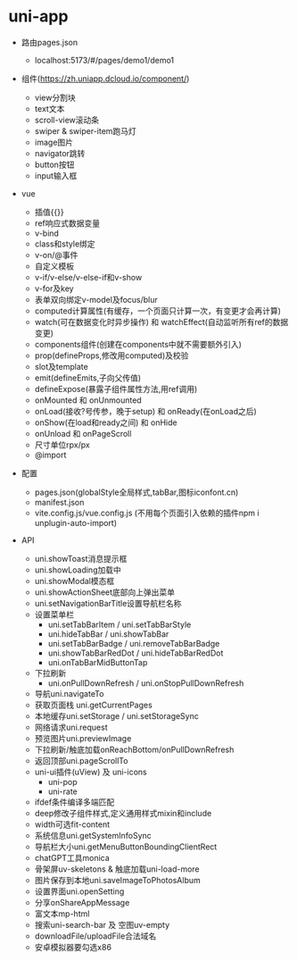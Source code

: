 # uni-app
- 路由pages.json
	- localhost:5173/#/pages/demo1/demo1

- 组件(https://zh.uniapp.dcloud.io/component/)
	- view分割块
	- text文本
	- scroll-view滚动条
	- swiper & swiper-item跑马灯
	- image图片
	- navigator跳转
	- button按钮
	- input输入框

- vue
	- 插值{{}}
	- ref响应式数据变量
	- v-bind
	- class和style绑定
	- v-on/@事件
	- 自定义模板
	- v-if/v-else/v-else-if和v-show
	- v-for及key
	- 表单双向绑定v-model及focus/blur
	- computed计算属性(有缓存，一个页面只计算一次，有变更才会再计算)
	- watch(可在数据变化时异步操作) 和 watchEffect(自动监听所有ref的数据变更)
	- components组件(创建在components中就不需要额外引入)
	- prop(defineProps,修改用computed)及校验
	- slot及template
	- emit(defineEmits,子向父传值)
	- defineExpose(暴露子组件属性方法,用ref调用)
	- onMounted 和 onUnmounted
	- onLoad(接收?号传参，晚于setup) 和 onReady(在onLoad之后)
	- onShow(在load和ready之间) 和 onHide
	- onUnload 和 onPageScroll
	- 尺寸单位rpx/px
	- @import

- 配置
	- pages.json(globalStyle全局样式,tabBar,图标iconfont.cn)
	- manifest.json
	- vite.config.js/vue.config.js (不用每个页面引入依赖的插件npm i unplugin-auto-import)

- API
	- uni.showToast消息提示框
	- uni.showLoading加载中
	- uni.showModal模态框
	- uni.showActionSheet底部向上弹出菜单
	- uni.setNavigationBarTitle设置导航栏名称
	- 设置菜单栏
		- uni.setTabBarItem / uni.setTabBarStyle
		- uni.hideTabBar / uni.showTabBar
		- uni.setTabBarBadge / uni.removeTabBarBadge
		- uni.showTabBarRedDot / uni.hideTabBarRedDot
		- uni.onTabBarMidButtonTap
	- 下拉刷新
		- uni.onPullDownRefresh / uni.onStopPullDownRefresh
	- 导航uni.navigateTo
	- 获取页面栈 uni.getCurrentPages
	- 本地缓存uni.setStorage / uni.setStorageSync
	- 网络请求uni.request
	- 预览图片uni.previewImage
	- 下拉刷新/触底加载onReachBottom/onPullDownRefresh
	- 返回顶部uni.pageScrollTo
	- uni-ui插件(uView) 及 uni-icons
		- uni-pop
		- uni-rate
	- ifdef条件编译多端匹配
	- deep修改子组件样式,定义通用样式mixin和include
	- width可选fit-content
	- 系统信息uni.getSystemInfoSync
	- 导航栏大小uni.getMenuButtonBoundingClientRect
	- chatGPT工具monica
	- 骨架屏uv-skeletons & 触底加载uni-load-more
	- 图片保存到本地uni.saveImageToPhotosAlbum
	- 设置界面uni.openSetting
	- 分享onShareAppMessage
	- 富文本mp-html
	- 搜索uni-search-bar 及 空图uv-empty
	- downloadFile/uploadFile合法域名
	- 安卓模拟器要勾选x86
